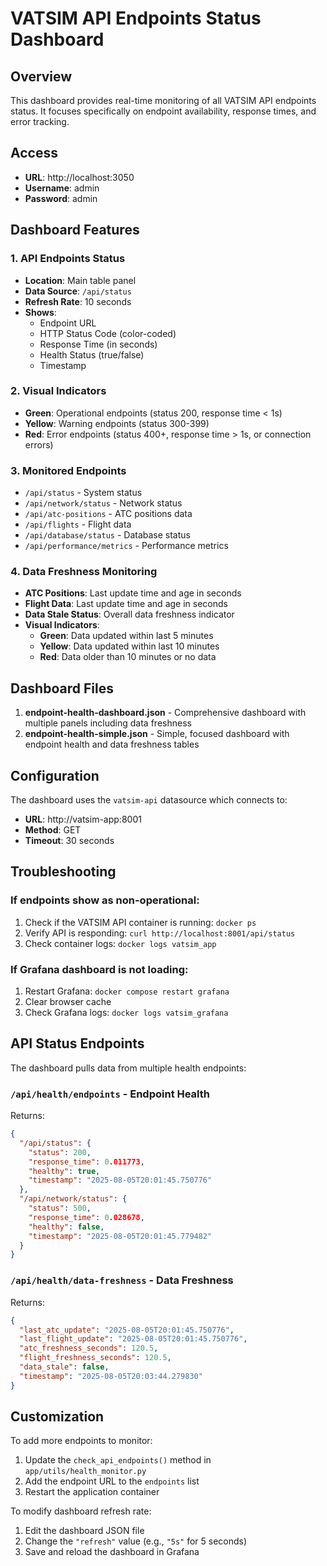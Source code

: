 # VATSIM API Endpoints Status Dashboard

## Overview

This dashboard provides real-time monitoring of all VATSIM API endpoints status. It focuses specifically on endpoint availability, response times, and error tracking.

## Access

- **URL**: http://localhost:3050
- **Username**: admin
- **Password**: admin

## Dashboard Features

### 1. API Endpoints Status
- **Location**: Main table panel
- **Data Source**: `/api/status`
- **Refresh Rate**: 10 seconds
- **Shows**:
  - Endpoint URL
  - HTTP Status Code (color-coded)
  - Response Time (in seconds)
  - Health Status (true/false)
  - Timestamp

### 2. Visual Indicators
- **Green**: Operational endpoints (status 200, response time < 1s)
- **Yellow**: Warning endpoints (status 300-399)
- **Red**: Error endpoints (status 400+, response time > 1s, or connection errors)

### 3. Monitored Endpoints
- `/api/status` - System status
- `/api/network/status` - Network status
- `/api/atc-positions` - ATC positions data
- `/api/flights` - Flight data
- `/api/database/status` - Database status
- `/api/performance/metrics` - Performance metrics

### 4. Data Freshness Monitoring
- **ATC Positions**: Last update time and age in seconds
- **Flight Data**: Last update time and age in seconds
- **Data Stale Status**: Overall data freshness indicator
- **Visual Indicators**:
  - **Green**: Data updated within last 5 minutes
  - **Yellow**: Data updated within last 10 minutes
  - **Red**: Data older than 10 minutes or no data

## Dashboard Files

1. **endpoint-health-dashboard.json** - Comprehensive dashboard with multiple panels including data freshness
2. **endpoint-health-simple.json** - Simple, focused dashboard with endpoint health and data freshness tables

## Configuration

The dashboard uses the `vatsim-api` datasource which connects to:
- **URL**: http://vatsim-app:8001
- **Method**: GET
- **Timeout**: 30 seconds

## Troubleshooting

### If endpoints show as non-operational:
1. Check if the VATSIM API container is running: `docker ps`
2. Verify API is responding: `curl http://localhost:8001/api/status`
3. Check container logs: `docker logs vatsim_app`

### If Grafana dashboard is not loading:
1. Restart Grafana: `docker compose restart grafana`
2. Clear browser cache
3. Check Grafana logs: `docker logs vatsim_grafana`

## API Status Endpoints

The dashboard pulls data from multiple health endpoints:

### `/api/health/endpoints` - Endpoint Health
Returns:

```json
{
  "/api/status": {
    "status": 200,
    "response_time": 0.011773,
    "healthy": true,
    "timestamp": "2025-08-05T20:01:45.750776"
  },
  "/api/network/status": {
    "status": 500,
    "response_time": 0.028678,
    "healthy": false,
    "timestamp": "2025-08-05T20:01:45.779482"
  }
}
```

### `/api/health/data-freshness` - Data Freshness
Returns:

```json
{
  "last_atc_update": "2025-08-05T20:01:45.750776",
  "last_flight_update": "2025-08-05T20:01:45.750776",
  "atc_freshness_seconds": 120.5,
  "flight_freshness_seconds": 120.5,
  "data_stale": false,
  "timestamp": "2025-08-05T20:03:44.279830"
}
```

## Customization

To add more endpoints to monitor:
1. Update the `check_api_endpoints()` method in `app/utils/health_monitor.py`
2. Add the endpoint URL to the `endpoints` list
3. Restart the application container

To modify dashboard refresh rate:
1. Edit the dashboard JSON file
2. Change the `"refresh"` value (e.g., `"5s"` for 5 seconds)
3. Save and reload the dashboard in Grafana 